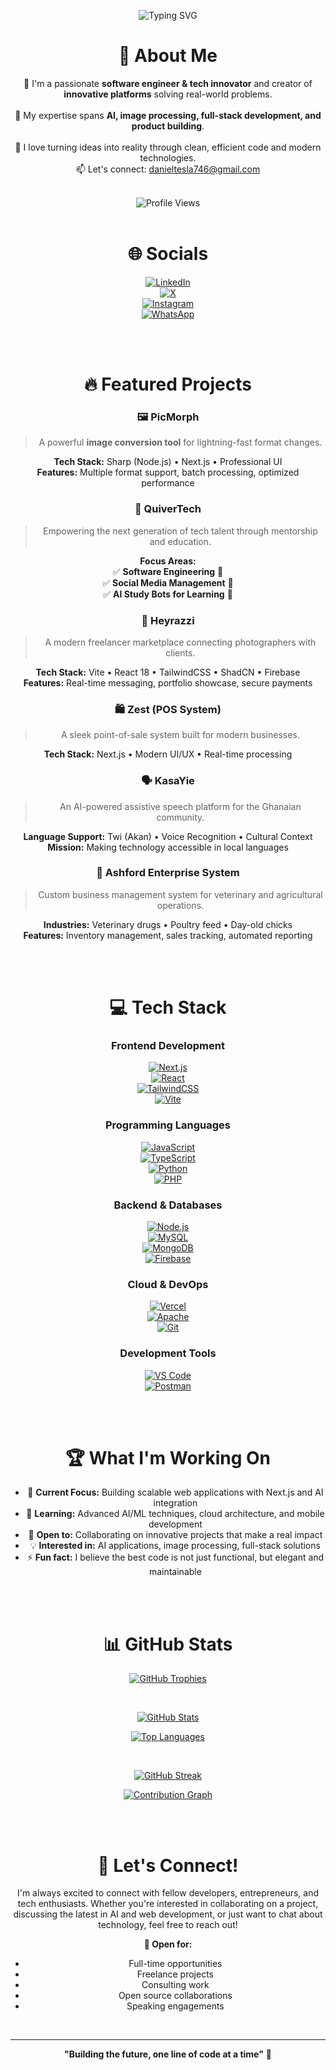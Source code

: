 <div align="center">

![Typing SVG](https://readme-typing-svg.herokuapp.com?font=Fira+Code&pause=1000&color=2196F3&center=true&vCenter=true&width=435&lines=Hi+there!+I'm+Daniel+👋;Software+Engineer+%26+Tech+Innovator;Full-Stack+Developer;AI+%26+Image+Processing+Enthusiast;Building+Solutions+for+Real+Problems)

# 💫 About Me

🚀 I'm a passionate **software engineer & tech innovator** and creator of **innovative platforms** solving real-world problems.<br>  
🎯 My expertise spans **AI, image processing, full-stack development, and product building**.<br>  
🌟 I love turning ideas into reality through clean, efficient code and modern technologies.<br>
📫 Let's connect: [danieltesla746@gmail.com](mailto:danieltesla746@gmail.com)<br><br>

![Profile Views](https://komarev.com/ghpvc/?username=saintdannyyy&color=blue&style=flat-square&label=Profile+Views)
<br><br>

# 🌐 Socials

[![LinkedIn](https://img.shields.io/badge/LinkedIn-%230077B5.svg?style=for-the-badge&logo=linkedin&logoColor=white)](https://linkedin.com/in/saintdannyyy)  
[![X](https://img.shields.io/badge/X-black.svg?style=for-the-badge&logo=X&logoColor=white)](https://x.com/saintdannyyy)  
[![Instagram](https://img.shields.io/badge/Instagram-%23E4405F.svg?style=for-the-badge&logo=Instagram&logoColor=white)](https://instagram.com/saintdannyyy)  
[![WhatsApp](https://img.shields.io/badge/WhatsApp-25D366?style=for-the-badge&logo=whatsapp&logoColor=white)](https://bit.ly/techsavvyyyy-whatsapp)

<br><br>

# 🔥 Featured Projects

### **🖼️ PicMorph**

> A powerful **image conversion tool** for lightning-fast format changes.

**Tech Stack:** Sharp (Node.js) • Next.js • Professional UI  
**Features:** Multiple format support, batch processing, optimized performance

### **🚀 QuiverTech**

> Empowering the next generation of tech talent through mentorship and education.

**Focus Areas:**  
✅ **Software Engineering** 🚀  
✅ **Social Media Management** 📢  
✅ **AI Study Bots for Learning** 🤖

### **📸 Heyrazzi**

> A modern freelancer marketplace connecting photographers with clients.

**Tech Stack:** Vite • React 18 • TailwindCSS • ShadCN • Firebase  
**Features:** Real-time messaging, portfolio showcase, secure payments

### **🛍️ Zest (POS System)**

> A sleek point-of-sale system built for modern businesses.

**Tech Stack:** Next.js • Modern UI/UX • Real-time processing

### **🗣️ KasaYie**

> An AI-powered assistive speech platform for the Ghanaian community.

**Language Support:** Twi (Akan) • Voice Recognition • Cultural Context  
**Mission:** Making technology accessible in local languages

### **🐔 Ashford Enterprise System**

> Custom business management system for veterinary and agricultural operations.

**Industries:** Veterinary drugs • Poultry feed • Day-old chicks  
**Features:** Inventory management, sales tracking, automated reporting

<br><br>

# 💻 Tech Stack

### **Frontend Development**

[![Next.js](https://img.shields.io/badge/Next.js-black?style=for-the-badge&logo=next.js&logoColor=white)](https://nextjs.org)  
[![React](https://img.shields.io/badge/React-61DAFB?style=for-the-badge&logo=react&logoColor=black)](https://reactjs.org)  
[![TailwindCSS](https://img.shields.io/badge/TailwindCSS-%2338B2AC.svg?style=for-the-badge&logo=tailwind-css&logoColor=white)](https://tailwindcss.com)  
[![Vite](https://img.shields.io/badge/Vite-646CFF?style=for-the-badge&logo=vite&logoColor=white)](https://vitejs.dev)

### **Programming Languages**

[![JavaScript](https://img.shields.io/badge/JavaScript-%23F7DF1E.svg?style=for-the-badge&logo=javascript&logoColor=black)](https://www.javascript.com)  
[![TypeScript](https://img.shields.io/badge/TypeScript-007ACC?style=for-the-badge&logo=typescript&logoColor=white)](https://www.typescriptlang.org)  
[![Python](https://img.shields.io/badge/Python-3776AB?style=for-the-badge&logo=python&logoColor=white)](https://www.python.org)  
[![PHP](https://img.shields.io/badge/PHP-777BB4?style=for-the-badge&logo=php&logoColor=white)](https://www.php.net)

### **Backend & Databases**

[![Node.js](https://img.shields.io/badge/Node.js-339933?style=for-the-badge&logo=node.js&logoColor=white)](https://nodejs.org)  
[![MySQL](https://img.shields.io/badge/MySQL-4479A1?style=for-the-badge&logo=mysql&logoColor=white)](https://www.mysql.com)  
[![MongoDB](https://img.shields.io/badge/MongoDB-47A248?style=for-the-badge&logo=mongodb&logoColor=white)](https://www.mongodb.com)  
[![Firebase](https://img.shields.io/badge/Firebase-%23039BE5.svg?style=for-the-badge&logo=firebase)](https://firebase.google.com)

### **Cloud & DevOps**

[![Vercel](https://img.shields.io/badge/Vercel-%23000000.svg?style=for-the-badge&logo=vercel&logoColor=white)](https://vercel.com)  
[![Apache](https://img.shields.io/badge/Apache-D22128?style=for-the-badge&logo=apache&logoColor=white)](https://httpd.apache.org)  
[![Git](https://img.shields.io/badge/Git-F05032?style=for-the-badge&logo=git&logoColor=white)](https://git-scm.com)

### **Development Tools**

[![VS Code](https://img.shields.io/badge/VS%20Code-007ACC?style=for-the-badge&logo=visual-studio-code&logoColor=white)](https://code.visualstudio.com)  
[![Postman](https://img.shields.io/badge/Postman-FF6C37?style=for-the-badge&logo=postman&logoColor=white)](https://www.postman.com)

<br><br>

# 🏆 What I'm Working On

- 🔭 **Current Focus:** Building scalable web applications with Next.js and AI integration
- 🌱 **Learning:** Advanced AI/ML techniques, cloud architecture, and mobile development
- 👯 **Open to:** Collaborating on innovative projects that make a real impact
- 💡 **Interested in:** AI applications, image processing, full-stack solutions
- ⚡ **Fun fact:** I believe the best code is not just functional, but elegant and maintainable

<br><br>

# 📊 GitHub Stats

<div align="center">

[![GitHub Trophies](https://github-profile-trophy.vercel.app/?username=saintdannyyy&theme=onedark&row=1&column=6&margin-h=8&margin-w=8&no-bg=false&no-frame=false)](https://github.com/saintdannyyy)

<br>

[![GitHub Stats](https://github-readme-stats.vercel.app/api?username=saintdannyyy&theme=dark&hide_border=false&include_all_commits=true&count_private=true&show_icons=true)](https://github.com/saintdannyyy)

[![Top Languages](https://github-readme-stats.vercel.app/api/top-langs/?username=saintdannyyy&theme=dark&hide_border=false&include_all_commits=true&count_private=true&layout=compact)](https://github.com/saintdannyyy)

<br>

[![GitHub Streak](https://github-readme-streak-stats.herokuapp.com/?user=saintdannyyy&theme=dark&hide_border=false)](https://github.com/saintdannyyy)

[![Contribution Graph](https://github-contributor-stats.vercel.app/api?username=saintdannyyy&limit=5&theme=dark&combine_all_yearly_contributions=true)](https://github.com/saintdannyyy)

</div>

<br><br>

# 🤝 Let's Connect!

I'm always excited to connect with fellow developers, entrepreneurs, and tech enthusiasts. Whether you're interested in collaborating on a project, discussing the latest in AI and web development, or just want to chat about technology, feel free to reach out!

**💼 Open for:**

- Full-time opportunities
- Freelance projects
- Consulting work
- Open source collaborations
- Speaking engagements

<br>

---

<div align="center">

**"Building the future, one line of code at a time"** 🚀

</div>

</div>
